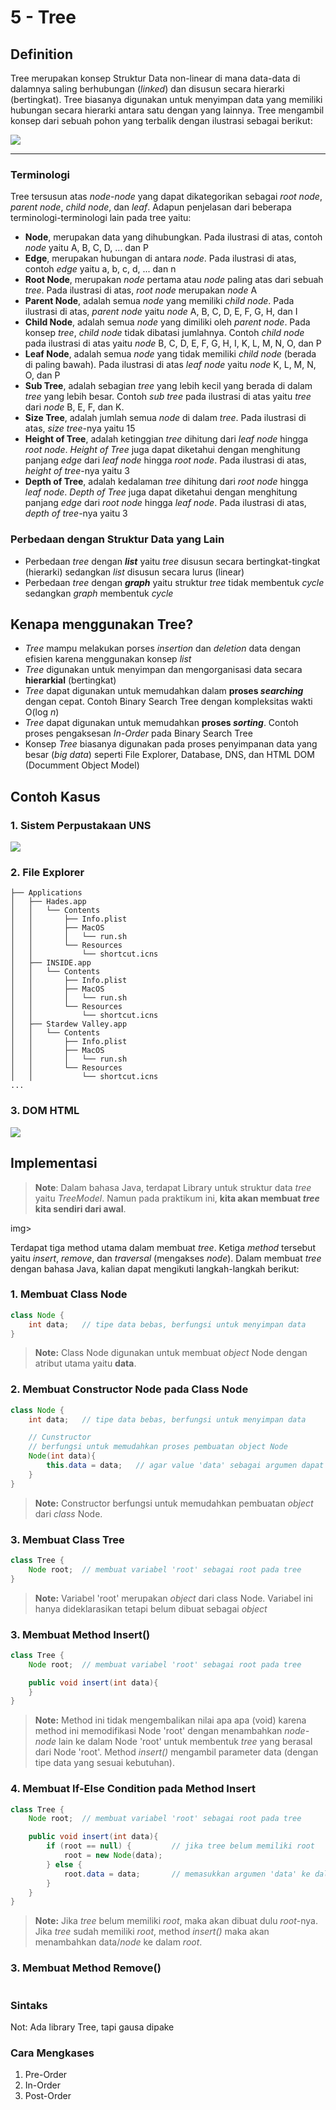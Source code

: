 # 5 - Tree
## Definition
Tree merupakan konsep Struktur Data non-linear di mana data-data di dalamnya saling berhubungan (*linked*) dan disusun secara hierarki (bertingkat). Tree biasanya digunakan untuk menyimpan data yang memiliki hubungan secara hierarki antara satu dengan yang lainnya. Tree mengambil konsep dari sebuah pohon yang terbalik dengan ilustrasi sebagai berikut:

<img src="Tree_example_1_1.png">
<hr>

### Terminologi
Tree tersusun atas *node-node* yang dapat dikategorikan sebagai *root node*, *parent node*, *child node*, dan *leaf*. Adapun penjelasan dari beberapa terminologi-terminologi lain pada tree yaitu:
- **Node**, merupakan data yang dihubungkan. Pada ilustrasi di atas, contoh *node* yaitu A, B, C, D, ... dan P
- **Edge**, merupakan hubungan di antara *node*. Pada ilustrasi di atas, contoh *edge* yaitu a, b, c, d, ... dan n
- **Root Node**, merupakan *node* pertama atau *node* paling atas dari sebuah *tree*. Pada ilustrasi di atas, *root node* merupakan *node* A
- **Parent Node**, adalah semua *node* yang memiliki *child node*. Pada ilustrasi di atas, *parent node* yaitu *node* A, B, C, D, E, F, G, H, dan I
- **Child Node**, adalah semua *node* yang dimiliki oleh *parent node*. Pada konsep *tree*, *child node* tidak dibatasi jumlahnya. Contoh *child node* pada ilustrasi di atas yaitu *node* B, C, D, E, F, G, H, I, K, L, M, N, O, dan P
- **Leaf Node**, adalah semua *node* yang tidak memiliki *child node* (berada di paling bawah). Pada ilustrasi di atas *leaf node* yaitu *node* K, L, M, N, O, dan P
- **Sub Tree**, adalah sebagian *tree* yang lebih kecil yang berada di dalam *tree* yang lebih besar. Contoh *sub tree* pada ilustrasi di atas yaitu *tree* dari *node* B, E, F, dan K.
- **Size Tree**, adalah jumlah semua *node* di dalam *tree*. Pada ilustrasi di atas, *size tree*-nya yaitu 15
- **Height of Tree**, adalah ketinggian *tree* dihitung dari *leaf node* hingga *root node*. *Height of Tree* juga dapat diketahui dengan menghitung panjang *edge* dari *leaf node* hingga *root node*. Pada ilustrasi di atas, *height of tree*-nya yaitu 3
- **Depth of Tree**, adalah kedalaman *tree* dihitung dari *root node* hingga *leaf node*. *Depth of Tree* juga dapat diketahui dengan menghitung panjang *edge* dari *root node* hingga *leaf node*. Pada ilustrasi di atas, *depth of tree*-nya yaitu 3

### Perbedaan dengan Struktur Data yang Lain
- Perbedaan *tree* dengan ***list*** yaitu *tree* disusun secara bertingkat-tingkat (hierarki) sedangkan *list* disusun secara lurus (linear)
- Perbedaan *tree* dengan ***graph*** yaitu struktur *tree* tidak membentuk *cycle* sedangkan *graph* membentuk *cycle*

## Kenapa menggunakan Tree?
- *Tree* mampu melakukan porses *insertion* dan *deletion* data dengan efisien karena menggunakan konsep *list*
- *Tree* digunakan untuk menyimpan dan mengorganisasi data secara **hierarkial** (bertingkat)
- *Tree* dapat digunakan untuk memudahkan dalam **proses *searching*** dengan cepat. Contoh Binary Search Tree dengan kompleksitas wakti O(log *n*)
- *Tree* dapat digunakan untuk memudahkan **proses *sorting***. Contoh proses pengaksesan *In-Order* pada Binary Search Tree
- Konsep *Tree* biasanya digunakan pada proses penyimpanan data yang besar (*big data*) seperti File Explorer, Database, DNS, dan HTML DOM (Documment Object Model)

## Contoh Kasus
### 1. Sistem Perpustakaan UNS
<img src="Tree_example_1_2.png">

### 2. File Explorer
```
├── Applications
│   ├── Hades.app
│   │   └── Contents
│   │       ├── Info.plist
│   │       ├── MacOS
│   │       │   └── run.sh
│   │       └── Resources
│   │           └── shortcut.icns
│   ├── INSIDE.app
│   │   └── Contents
│   │       ├── Info.plist
│   │       ├── MacOS
│   │       │   └── run.sh
│   │       └── Resources
│   │           └── shortcut.icns
│   ├── Stardew Valley.app
│   │   └── Contents
│   │       ├── Info.plist
│   │       ├── MacOS
│   │       │   └── run.sh
│   │       └── Resources
│   │           └── shortcut.icns
...
```

### 3. DOM HTML
<img src="Tree_example_1_3.png">

## Implementasi
> **Note**: Dalam bahasa Java, terdapat Library untuk struktur data *tree* yaitu *TreeModel*. Namun pada praktikum ini, **kita akan membuat *tree* kita sendiri dari awal**.

img>

Terdapat tiga method utama dalam membuat *tree*. Ketiga *method* tersebut yaitu *insert*, *remove*, dan *traversal* (mengakses *node*). Dalam membuat *tree* dengan bahasa Java, kalian dapat mengikuti langkah-langkah berikut:
### 1. Membuat Class Node
```java
class Node {
    int data;   // tipe data bebas, berfungsi untuk menyimpan data
}
```
>**Note:** Class Node digunakan untuk membuat *object* Node dengan atribut utama yaitu **data**.

### 2. Membuat Constructor Node pada Class Node
```java
class Node {
    int data;   // tipe data bebas, berfungsi untuk menyimpan data

    // Cunstructor
    // berfungsi untuk memudahkan proses pembuatan object Node
    Node(int data){
        this.data = data;   // agar value 'data' sebagai argumen dapat dimasukkan ke dalam 'data' pada object
    }
}
```
>**Note:** Constructor berfungsi untuk memudahkan pembuatan *object* dari *class* Node.

### 3. Membuat Class Tree
```java
class Tree {
    Node root;  // membuat variabel 'root' sebagai root pada tree
}
```
>**Note:** Variabel 'root' merupakan *object* dari class Node. Variabel ini hanya dideklarasikan tetapi belum dibuat sebagai *object*

### 3. Membuat Method Insert()
```java
class Tree {
    Node root;  // membuat variabel 'root' sebagai root pada tree

    public void insert(int data){
    }
}
```
>**Note:** Method ini tidak mengembalikan nilai apa apa (void) karena method ini memodifikasi Node 'root' dengan menambahkan *node-node* lain ke dalam Node 'root' untuk membentuk *tree* yang berasal dari Node 'root'. Method *insert()* mengambil parameter data (dengan tipe data yang sesuai kebutuhan).

### 4. Membuat If-Else Condition pada Method Insert
```java
class Tree {
    Node root;  // membuat variabel 'root' sebagai root pada tree

    public void insert(int data){
        if (root == null) {         // jika tree belum memiliki root
            root = new Node(data);
        } else {
            root.data = data;       // memasukkan argumen 'data' ke dalam object root
        }
    }
}
```
>**Note:** Jika *tree* belum memiliki *root*, maka akan dibuat dulu *root*-nya. Jika *tree* sudah memiliki *root*, method *insert()* maka akan menambahkan data/*node* ke dalam *root*.

### 3. Membuat Method Remove()
```java

```

### Sintaks
Not: Ada library Tree, tapi gausa dipake
### Cara Mengkases
1. Pre-Order
2. In-Order
3. Post-Order
